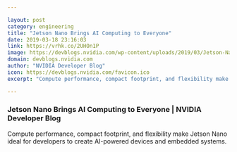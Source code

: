 ```yaml
---

layout: post
category: engineering
title: "Jetson Nano Brings AI Computing to Everyone"
date: 2019-03-18 23:16:03
link: https://vrhk.co/2UHOn1P
image: https://devblogs.nvidia.com/wp-content/uploads/2019/03/Jetson-Nano-isometric.png
domain: devblogs.nvidia.com
author: "NVIDIA Developer Blog"
icon: https://devblogs.nvidia.com/favicon.ico
excerpt: "Compute performance, compact footprint, and flexibility make Jetson Nano ideal for developers to create AI-powered devices and embedded systems."

---
```


### Jetson Nano Brings AI Computing to Everyone | NVIDIA Developer Blog

Compute performance, compact footprint, and flexibility make Jetson Nano ideal for developers to create AI-powered devices and embedded systems.